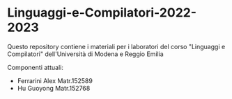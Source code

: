 # Linguaggi-e-Compilatori-2022-2023
Questo repository contiene i materiali per i laboratori del corso "Linguaggi e Compilatori" dell'Università di Modena e Reggio Emilia

Componenti attuali:
- Ferrarini Alex Matr.152589
- Hu Guoyong     Matr.152768
